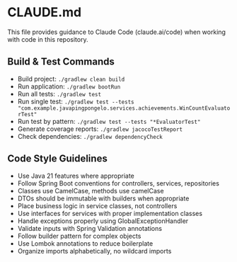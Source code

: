 # CLAUDE.md

This file provides guidance to Claude Code (claude.ai/code) when working with code in this repository.

## Build & Test Commands
- Build project: `./gradlew clean build`
- Run application: `./gradlew bootRun`
- Run all tests: `./gradlew test`
- Run single test: `./gradlew test --tests "com.example.javapingpongelo.services.achievements.WinCountEvaluatorTest"`
- Run test by pattern: `./gradlew test --tests "*EvaluatorTest"`
- Generate coverage reports: `./gradlew jacocoTestReport`
- Check dependencies: `./gradlew dependencyCheck`

## Code Style Guidelines
- Use Java 21 features where appropriate
- Follow Spring Boot conventions for controllers, services, repositories
- Classes use CamelCase, methods use camelCase
- DTOs should be immutable with builders when appropriate
- Place business logic in service classes, not controllers
- Use interfaces for services with proper implementation classes
- Handle exceptions properly using GlobalExceptionHandler
- Validate inputs with Spring Validation annotations
- Follow builder pattern for complex objects
- Use Lombok annotations to reduce boilerplate
- Organize imports alphabetically, no wildcard imports
